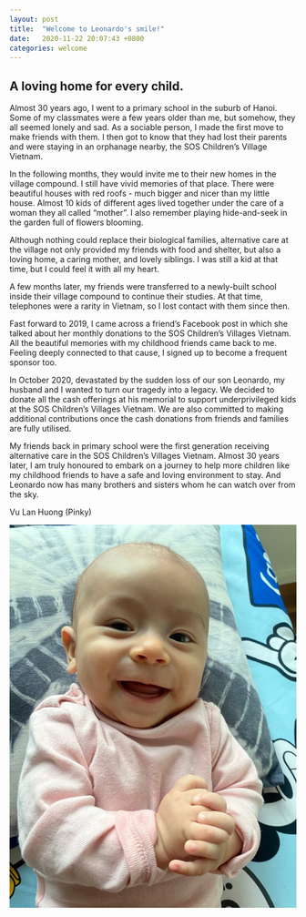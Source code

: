 ```yaml
---
layout: post
title:  "Welcome to Leonardo's smile!"
date:   2020-11-22 20:07:43 +0800
categories: welcome
---
```



## A loving home for every child.

Almost 30 years ago, I went to a primary school in the suburb of Hanoi. Some of my classmates were a few years older than me, but somehow, they all seemed lonely and sad. As a sociable person, I made the first move to make friends with them. I then got to know that they had lost their parents and were staying in an orphanage nearby, the SOS Children’s Village Vietnam.

In the following months, they would invite me to their new homes in the village compound. I still have vivid memories of that place. There were beautiful houses with red roofs - much bigger and nicer than my little house. Almost 10 kids of different ages lived together under the care of a woman they all called “mother”. I also remember playing hide-and-seek in the garden full of flowers blooming.

Although nothing could replace their biological families, alternative care at the village not only provided my friends with food and shelter, but also a loving home, a caring mother, and lovely siblings. I was still a kid at that time, but I could feel it with all my heart.

A few months later, my friends were transferred to a newly-built school inside their village compound to continue their studies. At that time, telephones were a rarity in Vietnam, so I lost contact with them since then.

Fast forward to 2019, I came across a friend’s Facebook post in which she talked about her monthly donations to the SOS Children’s Villages Vietnam. All the beautiful memories with my childhood friends came back to me. Feeling deeply connected to that cause, I signed up to become a frequent sponsor too.

In October 2020, devastated by the sudden loss of our son Leonardo, my husband and I wanted to turn our tragedy into a legacy. We decided to donate all the cash offerings at his memorial to support underprivileged kids at the SOS Children’s Villages Vietnam. We are also committed to making additional contributions once the cash donations from friends and families are fully utilised.

My friends back in primary school were the first generation receiving alternative care in the SOS Children’s Villages Vietnam. Almost 30 years later, I am truly honoured to embark on a journey to help more children like my childhood friends to have a safe and loving environment to stay. And Leonardo now has many brothers and sisters whom he can watch over from the sky.

Vu Lan Huong (Pinky)




![Leonardo smile](/images/bigboss.jpg)



<!-- You’ll find this post in your `_posts` directory. Go ahead and edit it and re-build the site to see your changes. You can rebuild the site in many different ways, but the most common way is to run `jekyll serve`, which launches a web server and auto-regenerates your site when a file is updated.

Jekyll requires blog post files to be named according to the following format:

`YEAR-MONTH-DAY-title.MARKUP`

Where `YEAR` is a four-digit number, `MONTH` and `DAY` are both two-digit numbers, and `MARKUP` is the file extension representing the format used in the file. After that, include the necessary front matter. Take a look at the source for this post to get an idea about how it works.

Jekyll also offers powerful support for code snippets:

{% highlight ruby %}
def print_hi(name)
  puts "Hi, #{name}"
end
print_hi('Tom')
#=> prints 'Hi, Tom' to STDOUT.
{% endhighlight %}

Check out the [Jekyll docs][jekyll-docs] for more info on how to get the most out of Jekyll. File all bugs/feature requests at [Jekyll’s GitHub repo][jekyll-gh]. If you have questions, you can ask them on [Jekyll Talk][jekyll-talk].

[jekyll-docs]: https://jekyllrb.com/docs/home
[jekyll-gh]:   https://github.com/jekyll/jekyll
[jekyll-talk]: https://talk.jekyllrb.com/ -->
